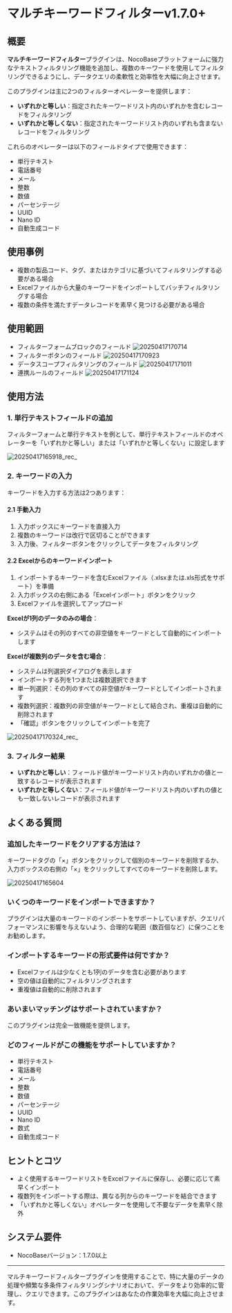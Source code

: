 # マルチキーワードフィルター<Badge>v1.7.0+</Badge>

<PluginInfo commercial="true" name="multi-keyword-filter"></PluginInfo>

## 概要

**マルチキーワードフィルター**プラグインは、NocoBaseプラットフォームに強力なテキストフィルタリング機能を追加し、複数のキーワードを使用してフィルタリングできるようにし、データクエリの柔軟性と効率性を大幅に向上させます。

このプラグインは主に2つのフィルターオペレーターを提供します：
- **いずれかと等しい**：指定されたキーワードリスト内のいずれかを含むレコードをフィルタリング
- **いずれかと等しくない**：指定されたキーワードリスト内のいずれも含まないレコードをフィルタリング

これらのオペレーターは以下のフィールドタイプで使用できます：
- 単行テキスト
- 電話番号
- メール
- 整数
- 数値
- パーセンテージ
- UUID
- Nano ID
- 自動生成コード

## 使用事例

- 複数の製品コード、タグ、またはカテゴリに基づいてフィルタリングする必要がある場合
- Excelファイルから大量のキーワードをインポートしてバッチフィルタリングする場合
- 複数の条件を満たすデータレコードを素早く見つける必要がある場合

## 使用範囲

- フィルターフォームブロックのフィールド
![20250417170714](https://static-docs.nocobase.com/20250417170714.png)
- フィルターボタンのフィールド
![20250417170923](https://static-docs.nocobase.com/20250417170923.png)
- データスコープフィルタリングのフィールド
![20250417171011](https://static-docs.nocobase.com/20250417171011.png)
- 連携ルールのフィールド
![20250417171124](https://static-docs.nocobase.com/20250417171124.png)

## 使用方法

### 1. 単行テキストフィールドの追加

フィルターフォームと単行テキストを例として、単行テキストフィールドのオペレーターを「いずれかと等しい」または「いずれかと等しくない」に設定します

![20250417165918_rec_](https://static-docs.nocobase.com/20250417165918_rec_.gif)

### 2. キーワードの入力

キーワードを入力する方法は2つあります：

#### 2.1 手動入力

1. 入力ボックスにキーワードを直接入力
2. 複数のキーワードは改行で区切ることができます
3. 入力後、フィルターボタンをクリックしてデータをフィルタリング

#### 2.2 Excelからのキーワードインポート

1. インポートするキーワードを含むExcelファイル（.xlsxまたは.xls形式をサポート）を準備
2. 入力ボックスの右側にある「Excelインポート」ボタンをクリック
3. Excelファイルを選択してアップロード

**Excelが1列のデータのみの場合**：
- システムはその列のすべての非空値をキーワードとして自動的にインポートします

**Excelが複数列のデータを含む場合**：
- システムは列選択ダイアログを表示します
- インポートする列を1つまたは複数選択できます
- 単一列選択：その列のすべての非空値がキーワードとしてインポートされます
- 複数列選択：複数列の非空値がキーワードとして結合され、重複は自動的に削除されます
- 「確認」ボタンをクリックしてインポートを完了

![20250417170324_rec_](https://static-docs.nocobase.com/20250417170324_rec_.gif)

### 3. フィルター結果

- **いずれかと等しい**：フィールド値がキーワードリスト内のいずれかの値と一致するレコードが表示されます
- **いずれかと等しくない**：フィールド値がキーワードリスト内のいずれの値とも一致しないレコードが表示されます

## よくある質問

### 追加したキーワードをクリアする方法は？

キーワードタグの「×」ボタンをクリックして個別のキーワードを削除するか、入力ボックスの右側の「×」をクリックしてすべてのキーワードを削除します。

![20250417165604](https://static-docs.nocobase.com/20250417165604.png)

### いくつのキーワードをインポートできますか？

プラグインは大量のキーワードのインポートをサポートしていますが、クエリパフォーマンスに影響を与えないよう、合理的な範囲（数百個など）に保つことをお勧めします。

### インポートするキーワードの形式要件は何ですか？

- Excelファイルは少なくとも1列のデータを含む必要があります
- 空の値は自動的にフィルタリングされます
- 重複値は自動的に削除されます

### あいまいマッチングはサポートされていますか？

このプラグインは完全一致機能を提供します。

### どのフィールドがこの機能をサポートしていますか？

- 単行テキスト
- 電話番号
- メール
- 整数
- 数値
- パーセンテージ
- UUID
- Nano ID
- 数式
- 自動生成コード

## ヒントとコツ

- よく使用するキーワードリストをExcelファイルに保存し、必要に応じて素早くインポート
- 複数列をインポートする際は、異なる列からのキーワードを結合できます
- 「いずれかと等しくない」オペレーターを使用して不要なデータを素早く除外

## システム要件

- NocoBaseバージョン：1.7.0以上

---

マルチキーワードフィルタープラグインを使用することで、特に大量のデータの処理や頻繁な多条件フィルタリングシナリオにおいて、データをより効率的に管理し、クエリできます。このプラグインはあなたの作業効率を大幅に向上させます。
